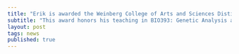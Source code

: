 ```yaml
---
title: "Erik is awarded the Weinberg College of Arts and Sciences Distinguished Teaching Award"
subtitle: "This award honors his teaching in BIO393: Genetic Analysis and BIO215: Genetics and Molecular Biology"
layout: post
tags: news
published: true
---
```



